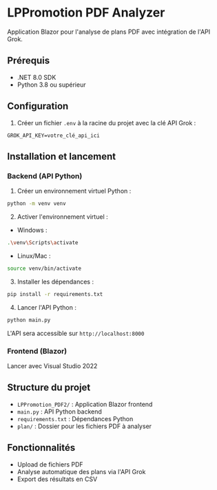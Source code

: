 # LPPromotion PDF Analyzer

Application Blazor pour l'analyse de plans PDF avec intégration de l'API Grok.

## Prérequis

- .NET 8.0 SDK
- Python 3.8 ou supérieur

## Configuration

1. Créer un fichier `.env` à la racine du projet avec la clé API Grok :

```
GROK_API_KEY=votre_clé_api_ici
```

## Installation et lancement

### Backend (API Python)

1. Créer un environnement virtuel Python :

```bash
python -m venv venv
```

2. Activer l'environnement virtuel :

- Windows :

```bash
.\venv\Scripts\activate
```

- Linux/Mac :

```bash
source venv/bin/activate
```

3. Installer les dépendances :

```bash
pip install -r requirements.txt
```

4. Lancer l'API Python :

```bash
python main.py
```

L'API sera accessible sur `http://localhost:8000`

### Frontend (Blazor)

Lancer avec Visual Studio 2022

## Structure du projet

- `LPPromotion_PDF2/` : Application Blazor frontend
- `main.py` : API Python backend
- `requirements.txt` : Dépendances Python
- `plan/` : Dossier pour les fichiers PDF à analyser

## Fonctionnalités

- Upload de fichiers PDF
- Analyse automatique des plans via l'API Grok
- Export des résultats en CSV
